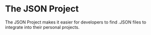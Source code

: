 # The JSON Project
The JSON Project makes it easier for developers to find .JSON files to integrate into their personal projects.
